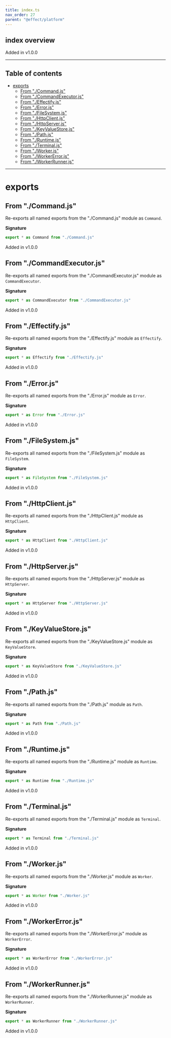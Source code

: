 ```yaml
---
title: index.ts
nav_order: 27
parent: "@effect/platform"
---
```


## index overview

Added in v1.0.0

---

<h2 class="text-delta">Table of contents</h2>

- [exports](#exports)
  - [From "./Command.js"](#from-commandjs)
  - [From "./CommandExecutor.js"](#from-commandexecutorjs)
  - [From "./Effectify.js"](#from-effectifyjs)
  - [From "./Error.js"](#from-errorjs)
  - [From "./FileSystem.js"](#from-filesystemjs)
  - [From "./HttpClient.js"](#from-httpclientjs)
  - [From "./HttpServer.js"](#from-httpserverjs)
  - [From "./KeyValueStore.js"](#from-keyvaluestorejs)
  - [From "./Path.js"](#from-pathjs)
  - [From "./Runtime.js"](#from-runtimejs)
  - [From "./Terminal.js"](#from-terminaljs)
  - [From "./Worker.js"](#from-workerjs)
  - [From "./WorkerError.js"](#from-workererrorjs)
  - [From "./WorkerRunner.js"](#from-workerrunnerjs)

---

# exports

## From "./Command.js"

Re-exports all named exports from the "./Command.js" module as `Command`.

**Signature**

```ts
export * as Command from "./Command.js"
```

Added in v1.0.0

## From "./CommandExecutor.js"

Re-exports all named exports from the "./CommandExecutor.js" module as `CommandExecutor`.

**Signature**

```ts
export * as CommandExecutor from "./CommandExecutor.js"
```

Added in v1.0.0

## From "./Effectify.js"

Re-exports all named exports from the "./Effectify.js" module as `Effectify`.

**Signature**

```ts
export * as Effectify from "./Effectify.js"
```

Added in v1.0.0

## From "./Error.js"

Re-exports all named exports from the "./Error.js" module as `Error`.

**Signature**

```ts
export * as Error from "./Error.js"
```

Added in v1.0.0

## From "./FileSystem.js"

Re-exports all named exports from the "./FileSystem.js" module as `FileSystem`.

**Signature**

```ts
export * as FileSystem from "./FileSystem.js"
```

Added in v1.0.0

## From "./HttpClient.js"

Re-exports all named exports from the "./HttpClient.js" module as `HttpClient`.

**Signature**

```ts
export * as HttpClient from "./HttpClient.js"
```

Added in v1.0.0

## From "./HttpServer.js"

Re-exports all named exports from the "./HttpServer.js" module as `HttpServer`.

**Signature**

```ts
export * as HttpServer from "./HttpServer.js"
```

Added in v1.0.0

## From "./KeyValueStore.js"

Re-exports all named exports from the "./KeyValueStore.js" module as `KeyValueStore`.

**Signature**

```ts
export * as KeyValueStore from "./KeyValueStore.js"
```

Added in v1.0.0

## From "./Path.js"

Re-exports all named exports from the "./Path.js" module as `Path`.

**Signature**

```ts
export * as Path from "./Path.js"
```

Added in v1.0.0

## From "./Runtime.js"

Re-exports all named exports from the "./Runtime.js" module as `Runtime`.

**Signature**

```ts
export * as Runtime from "./Runtime.js"
```

Added in v1.0.0

## From "./Terminal.js"

Re-exports all named exports from the "./Terminal.js" module as `Terminal`.

**Signature**

```ts
export * as Terminal from "./Terminal.js"
```

Added in v1.0.0

## From "./Worker.js"

Re-exports all named exports from the "./Worker.js" module as `Worker`.

**Signature**

```ts
export * as Worker from "./Worker.js"
```

Added in v1.0.0

## From "./WorkerError.js"

Re-exports all named exports from the "./WorkerError.js" module as `WorkerError`.

**Signature**

```ts
export * as WorkerError from "./WorkerError.js"
```

Added in v1.0.0

## From "./WorkerRunner.js"

Re-exports all named exports from the "./WorkerRunner.js" module as `WorkerRunner`.

**Signature**

```ts
export * as WorkerRunner from "./WorkerRunner.js"
```

Added in v1.0.0
